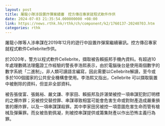 ```yaml
---
layout: post
title: 屠龍小隊涉設置炸彈案續審　控方傳召專家就程式軟件作供
date: 2024-07-03 21:35:54.000000000 +08:00
link: https://news.rthk.hk/rthk/ch/component/k2/1760137-20240703.htm
categories: rthk
---
```


屠龍小隊等人涉串謀在2019年12月的遊行中設置炸彈案繼續審訊。控方傳召專家就程式軟件Cellebrite作供。

於2020年，警方以程式軟件Cellebrite，擷取被告賴振邦手機內資料。有超過10年處理數碼法理鑑證工作經驗的警長李浩熙表示，由於電腦後台是使用兩個數字的數字系統「二進制」，非人類可讀語言編寫，因此需要以Cellebrite解讀，至今或多於100個國家的公共安全機構會使用。李浩熙又指出，Cellebrite 可以擷取裝置中被刪除的資料，但並非全部資料。

被告張俊富、張銘裕、嚴文謙、李家田、賴振邦及許湛榮被控一項串謀犯對訂明標的之爆炸罪；另被控交替控罪、串謀導致相當可能會危害生命或對財產造成嚴重損害的爆炸罪，以及一項串謀謀殺罪。其中李家田另被控一項意圖危害生命而管有槍械及彈藥罪。而女被告劉佩凝，則被控串謀提供或籌集財產以作出恐怖主義行為罪。
